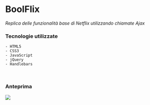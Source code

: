 # BoolFlix 

*Replica delle funzionalità base di Netflix utilizzando chiamate Ajax*

### Tecnologie utilizzate
    - HTML5
    - CSS3
    - JavaScript
    - jQuery
    - Handlebars

<br>

### Anteprima

<img src="img/BoolFlix.png">


